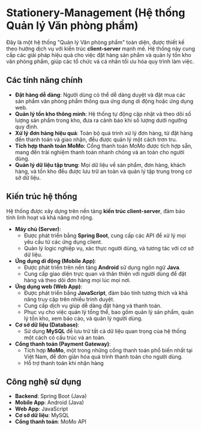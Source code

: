 # Stationery-Management (Hệ thống Quản lý Văn phòng phẩm)
Đây là một hệ thống "Quản lý Văn phòng phẩm" toàn diện, được thiết kế theo hướng dịch vụ với kiến trúc **client-server** mạnh mẽ. Hệ thống này cung cấp các giải pháp hiệu quả cho việc đặt hàng sản phẩm và quản lý tồn kho văn phòng phẩm, giúp các tổ chức và cá nhân tối ưu hóa quy trình làm việc.

## Các tính năng chính

* **Đặt hàng dễ dàng**: Người dùng có thể dễ dàng duyệt và đặt mua các sản phẩm văn phòng phẩm thông qua ứng dụng di động hoặc ứng dụng web.
* **Quản lý tồn kho thông minh**: Hệ thống tự động cập nhật và theo dõi số lượng sản phẩm trong kho, đưa ra cảnh báo khi số lượng dưới ngưỡng quy định.
* **Xử lý đơn hàng hiệu quả**: Toàn bộ quá trình xử lý đơn hàng, từ đặt hàng đến thanh toán và giao nhận, đều được quản lý một cách trơn tru.
* **Tích hợp thanh toán MoMo**: Cổng thanh toán MoMo được tích hợp sẵn, mang đến trải nghiệm thanh toán nhanh chóng và an toàn cho người dùng.
* **Quản lý dữ liệu tập trung**: Mọi dữ liệu về sản phẩm, đơn hàng, khách hàng, và tồn kho đều được lưu trữ an toàn và quản lý tập trung trong cơ sở dữ liệu.

## Kiến trúc hệ thống

Hệ thống được xây dựng trên nền tảng **kiến trúc client-server**, đảm bảo tính linh hoạt và khả năng mở rộng.

* **Máy chủ (Server)**:
    * Được phát triển bằng **Spring Boot**, cung cấp các API để xử lý mọi yêu cầu từ các ứng dụng client.
    * Quản lý logic nghiệp vụ, xác thực người dùng, và tương tác với cơ sở dữ liệu.
* **Ứng dụng di động (Mobile App)**:
    * Được phát triển trên nền tảng **Android** sử dụng ngôn ngữ **Java**.
    * Cung cấp giao diện trực quan và thân thiện với người dùng để đặt hàng và theo dõi đơn hàng mọi lúc mọi nơi.
* **Ứng dụng web (Web App)**:
    * Được phát triển bằng **JavaScript**, đảm bảo tính tương thích và khả năng truy cập trên nhiều trình duyệt.
    * Cung cấp dịch vụ giúp dễ dàng đặt hàng và thanh toán.
    * Phục vụ cho việc quản lý tổng thể, bao gồm quản lý sản phẩm, quản lý tồn kho, xem báo cáo, và quản lý người dùng.
* **Cơ sở dữ liệu (Database)**:
    * Sử dụng **MySQL** để lưu trữ tất cả dữ liệu quan trọng của hệ thống một cách có cấu trúc và an toàn.
* **Cổng thanh toán (Payment Gateway)**:
    * Tích hợp **MoMo**, một trong những cổng thanh toán phổ biến nhất tại Việt Nam, để đơn giản hóa quá trình thanh toán cho người dùng.
    * Hỗ trợ thanh toán khi nhận hàng

## Công nghệ sử dụng

* **Backend**: Spring Boot (Java)
* **Mobile App**: Android (Java)
* **Web App**: JavaScript
* **Cơ sở dữ liệu**: MySQL
* **Cổng thanh toán**: MoMo API

